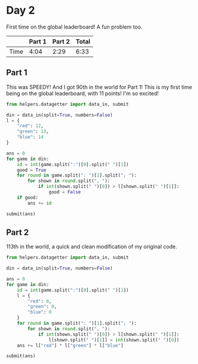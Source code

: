 # Day 2
First time on the global leaderboard! A fun problem too.

|      | Part 1 | Part 2 | Total |
|------|--------|--------|-------|
| Time | 4:04   | 2:29   | 6:33  |

## Part 1
This was SPEEDY! And I got 90th in the world for Part 1! This is my first time being on the global leaderboard, with 11 points! I'm so excited!
```python
from helpers.datagetter import data_in, submit

din = data_in(split=True, numbers=False)
l = {
    "red": 12,
    "green": 13,
    "blue": 14
}

ans = 0
for game in din:
    id = int(game.split(":")[0].split(" ")[1])
    good = True
    for round in game.split(": ")[1].split("; "):
        for shown in round.split(", "):
            if int(shown.split(" ")[0]) > l[shown.split(" ")[1]]:
                good = False
    if good:
        ans += id

submit(ans)
```

## Part 2
113th in the world, a quick and clean modification of my original code.
```python
from helpers.datagetter import data_in, submit

din = data_in(split=True, numbers=False)

ans = 0
for game in din:
    id = int(game.split(":")[0].split(" ")[1])
    l = {
        "red": 0,
        "green": 0,
        "blue": 0
    }
    for round in game.split(": ")[1].split("; "):
        for shown in round.split(", "):
            if int(shown.split(" ")[0]) > l[shown.split(" ")[1]]:
                l[shown.split(" ")[1]] = int(shown.split(" ")[0])
    ans += l["red"] * l["green"] * l["blue"]

submit(ans)
```